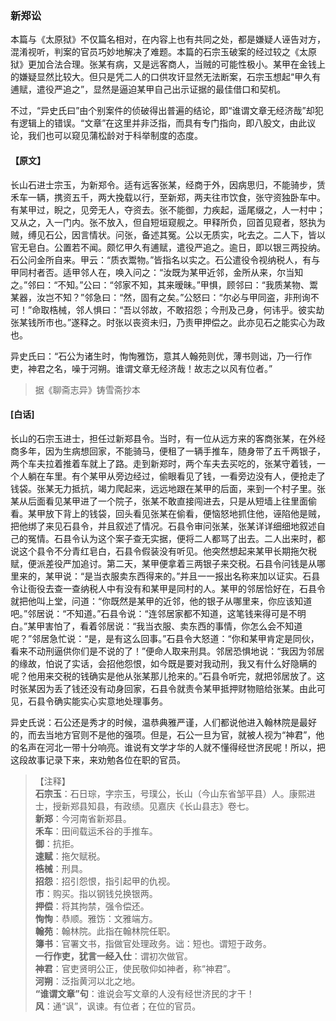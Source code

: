 <script type="text/javascript">
    var head = document.getElementsByTagName('head')[0];
    cssURL = '/public/liao.css';
    linkTag = document.createElement('link');
    linkTag.href = cssURL;
    linkTag.setAttribute('type','text/css');
    linkTag.setAttribute('rel','stylesheet');
    head.appendChild(linkTag);
</script>
### 新郑讼

本篇与《太原狱》不仅篇名相对，在内容上也有共同之处，都是嫌疑人诬告对方，混淆视听，判案的官员巧妙地解决了难题。本篇的石宗玉破案的经过较之《太原狱》更加合法合理。张某有病，又是远客商人，当贼的可能性极小。某甲在金钱上的嫌疑显然比较大。但只是凭二人的口供攻讦显然无法断案，石宗玉想起“甲久有逋赋，遣役严追之”，显然是逼迫某甲自己出示证据的最佳借口和契机。

不过，“异史氏曰”由个别案件的侦破得出普遍的结论，即“谁谓文章无经济哉”却犯有逻辑上的错误。“文章”在这里并非泛指，而具有专门指向，即八股文，由此议论，我们也可以窥见蒲松龄对于科举制度的态度。

#### 【原文】
<section>
长山石进士宗玉，为新郑令。适有远客张某，经商于外，因病思归，不能骑步，赁禾车一辆，携资五千，两大挽载以行，至新郑，两夫往市饮食，张守资独卧车中。有某甲过，睨之，见旁无人，夺资去。张不能御，力疾起，遥尾缀之，人一村中；又从之，入一门内。张不放入，但自短垣窥舰之。甲释所负，回首见窥者，怒执为贼，缚见石公，因言情状。问张，备述其冤。公以无质实，叱去之。二人下，皆以官无皂白。公置若不闻。颇忆甲久有逋赋，遣役严追之。逾日，即以银三两投纳。石公问金所自来。甲云：“质衣鬻物。”皆指名以实之。石公遣役令视纳税人，有与甲同村者否。适甲邻人在，唤入问之：“汝既为某甲近邻，金所从来，尔当知之。”邻曰：“不知。”公曰：“邻家不知，其来暧昧。”甲惧，顾邻曰：“我质某物、鬻某器，汝岂不知？”邻急曰：“然，固有之矣。”公怒曰：“尔必与甲同盗，非刑询不可！”命取梏械，邻人惧曰：“吾以邻故，不敢招怨；今刑及己身，何讳乎。彼实劫张某钱所市也。”遂释之。时张以丧资未归，乃责甲押偿之。此亦见石之能实心为政也。

异史氏曰：“石公为诸生时，恂恂雅饬，意其人翰苑则优，薄书则诎，乃一行作吏，神君之名，噪于河朔。谁谓文章无经济哉！故志之以风有位者。”

</section>

> 据《聊斋志异》铸雪斋抄本

#### [白话]
<aside>

长山的石宗玉进士，担任过新郑县令。当时，有一位从远方来的客商张某，在外经商多年，因为生病想回家，不能骑马，便租了一辆手推车，随身带了五千两银子，两个车夫拉着推着车就上了路。走到新郑时，两个车夫去买吃的，张某守着钱，一个人躺在车里。有个某甲从旁边经过，偷眼看见了钱，一看旁边没有人，便抢走了钱袋。张某无力抵抗，竭力爬起来，远远地跟在某甲的后面，来到一个村子里。张某从后面看见某甲进了一个院子，张某不敢直接闯进去，只是从短墙上往里面偷看。某甲放下背上的钱袋，回头看见张某在偷看，便恼怒地抓住他，诬陷他是贼，把他绑了来见石县令，并且叙述了情况。石县令审问张某，张某详详细细地叙述自己的冤情。石县令认为这个案子查无实据，便将二人都骂了出去。二人出来时，都说这个县令不分青红皂白，石县令假装没有听见。他突然想起来某甲长期拖欠税赋，便派差役严加追讨。第二天，某甲便拿着三两银子来交税。石县令问钱是从哪里来的，某甲说：“是当衣服卖东西得来的。”并且一一报出名称来加以证实。石县令让衙役去查一查纳税人中有没有和某甲是同村的人。某甲的邻居恰好在，石县令就把他叫上堂，问道：“你既然是某甲的近邻，他的银子从哪里来，你应该知道吧。”邻居说：“不知道。”石县令说：“连邻居家都不知道，这笔钱来得可是不明白。”某甲害怕了，看着邻居说：“我当衣服、卖东西的事情，你怎么会不知道呢？”邻居急忙说：“是，是有这么回事。”石县令大怒道：“你和某甲肯定是同伙，看来不动刑逼供你们是不说的了！”便命人取来刑具。邻居恐惧地说：“我因为邻居的缘故，怕说了实话，会招他怨恨，如今既是要对我动刑，我又有什么好隐瞒的呢？他用来交税的钱确实是他从张某那儿抢来的。”石县令听完，就把邻居放了。这时张某因为丢了钱还没有动身回家，石县令就责令某甲抵押财物赔给张某。由此可见，石县令确实能实心实意地处理事务。

异史氏说：石公还是秀才的时候，温恭典雅严谨，人们都说他进入翰林院是最好的，而去当地方官则不是他的强项。但是，石公一旦为官，就被人视为“神君”，他的名声在河北一带十分响亮。谁说有文学才华的人就不懂得经世济民呢！所以，把这段故事记录下来，来劝勉各位在职的官员。

</aside>

> 【注释】  
<b>石宗玉</b>：石日琮，字宗玉，号璞公，长山（今山东省邹平县）人。康熙进士，授新郑县知县，有政绩。见嘉庆《长山县志》卷七。  
<b>新郑</b>：今河南省新郑县。  
<b>禾车</b>：田间载运禾谷的手推车。  
<b>御</b>：抗拒。  
<b>速赋</b>：拖欠赋税。  
<b>梏械</b>：刑具。  
<b>招怨</b>：招引怨恨，指引起甲的仇视。  
<b>市</b>：购买。指以钢钱兑换银两。  
<b>押偿</b>：将其拘禁，强令偿还。  
<b>恂恂</b>：恭顺。雅饬：文雅端方。  
<b>翰苑</b>：翰林院。此指在翰林院任职。  
<b>簿书</b>：官署文书，指做官处理政务。诎：短也。谓短于政务。  
<b>一行作吏，犹言一经入仕</b>：谓初次做官。  
<b>神君</b>：官吏贤明公正，使民敬仰如神者，称“神君”。  
<b>河朔</b>：泛指黄河以北之地。  
<b>“谁谓文章”句</b>：谁说会写文章的人没有经世济民的才干！  
<b>风</b>：通“讽”，讽谏。有位者；在位的官员。  
